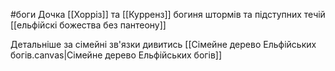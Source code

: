 #боги 
Дочка [[Хорріз]] та [[Курренз]] богиня штормів та підступних течій
[[ельфійскі божества без пантеону]]

Детальніше за сімейні зв'язки дивитись [[Сімейне дерево Ельфійських богів.canvas|Сімейне дерево Ельфійських богів]]